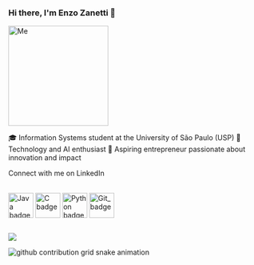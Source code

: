 ### Hi there, I'm Enzo Zanetti 👋

<img height="200em" alt="Me" src="https://cdn.discordapp.com/attachments/819376822700605494/872317384470454332/me.gif">

🎓 Information Systems student at the University of São Paulo (USP)
🤖 Technology and AI enthusiast
🚀 Aspiring entrepreneur passionate about innovation and impact

Connect with me on LinkedIn

<div style="display: inline_block"><br> 
  <img align="center" alt="Java badge" height="50" width="50" src="https://cdn.jsdelivr.net/gh/devicons/devicon/icons/java/java-original.svg" />
  <img align="center" alt="C badge" height="50" width="50" src="https://cdn.jsdelivr.net/gh/devicons/devicon/icons/c/c-original.svg" /> 
  <img align="center" alt="Python badge" height="50" width="50" src="https://cdn.jsdelivr.net/gh/devicons/devicon/icons/python/python-original.svg" /> 
  <img align="center" alt="Git_badge" height="50" width="50" src="https://cdn.jsdelivr.net/gh/devicons/devicon/icons/git/git-original.svg">
</div>
  
  
  ##

<div> 
  
  <a href="https://www.linkedin.com/in/enzo-zanetti-a095502b8/" target="_blank"><img src="https://img.shields.io/badge/-LinkedIn-%230077B5?style=for-the-badge&logo=linkedin&logoColor=white" target="_blank"></a> 
 
  <picture>
    <source media="(prefers-color-scheme: dark)" srcset="https://raw.githubusercontent.com/YourUser/YourUser/output/github-contribution-grid-  snake-dark.svg">
    <source media="(prefers-color-scheme: light)" srcset="https://raw.githubusercontent.com/YourUser/YourUser/output/github-contribution-grid-snake.svg">
    <img alt="github contribution grid snake animation" src="https://raw.githubusercontent.com/YourUser/YourUser/output/github-contribution-grid-snake.svg">
  </picture>

</div>
